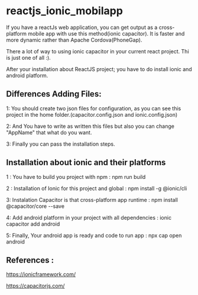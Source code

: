 # reactjs_ionic_mobilapp
If you have a reactJs web application, you can get output as a cross-platform mobile app with use this method(ionic  capacitor).
It is faster and more dynamic rather than Apache Cordova(PhoneGap).

There a lot of way to using ionic capacitor in your current react project. Thi is just one of all :).


After your installation about ReactJS project; you have to do install ionic and android platform.


## Differences Adding Files:

1: You should create two json files for configuration, as you can see this project in the home folder.(capacitor.config.json and ionic.config.json)


2: And You have to write as written this files but also you can change "AppName" that what do you want.


3: Finally you can pass the installation steps.

## Installation about ionic and their platforms

1 : You have to build you project with npm                     :     npm run build 


2 : Installation of Ionic  for this project and global         :     npm install -g @ionic/cli


3:  Instalation Capacitor is that cross-platform app runtime   :     npm install @capacitor/core --save


4: Add android platform in your project with all dependencies  :     ionic capacitor add android


5: Finally, Your android app is ready and code to run app      :     npx cap open android

## References :

https://ionicframework.com/

https://capacitorjs.com/

